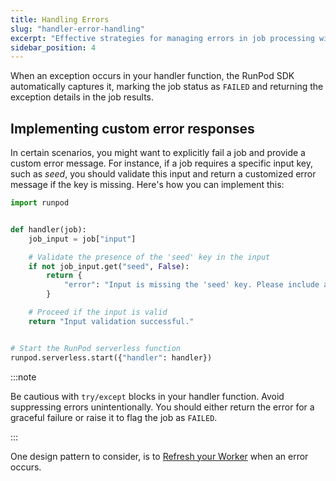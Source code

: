 ```yaml
---
title: Handling Errors
slug: "handler-error-handling"
excerpt: "Effective strategies for managing errors in job processing with RunPod."
sidebar_position: 4
---
```


When an exception occurs in your handler function, the RunPod SDK automatically captures it, marking the job status as `FAILED` and returning the exception details in the job results.

## Implementing custom error responses

In certain scenarios, you might want to explicitly fail a job and provide a custom error message. For instance, if a job requires a specific input key, such as _seed_, you should validate this input and return a customized error message if the key is missing. Here's how you can implement this:

```python
import runpod


def handler(job):
    job_input = job["input"]

    # Validate the presence of the 'seed' key in the input
    if not job_input.get("seed", False):
        return {
            "error": "Input is missing the 'seed' key. Please include a seed and retry your request."
        }

    # Proceed if the input is valid
    return "Input validation successful."


# Start the RunPod serverless function
runpod.serverless.start({"handler": handler})
```

:::note

Be cautious with `try/except` blocks in your handler function. Avoid suppressing errors unintentionally. You should either return the error for a graceful failure or raise it to flag the job as `FAILED`.

:::

One design pattern to consider, is to [Refresh your Worker](/serverless/workers/handlers/handler-additional-controls#refresh-worker) when an error occurs.
